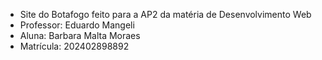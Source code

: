 * Site do Botafogo feito para a AP2 da matéria de Desenvolvimento Web
* Professor: Eduardo Mangeli
* Aluna: Barbara Malta Moraes
* Matrícula: 202402898892
